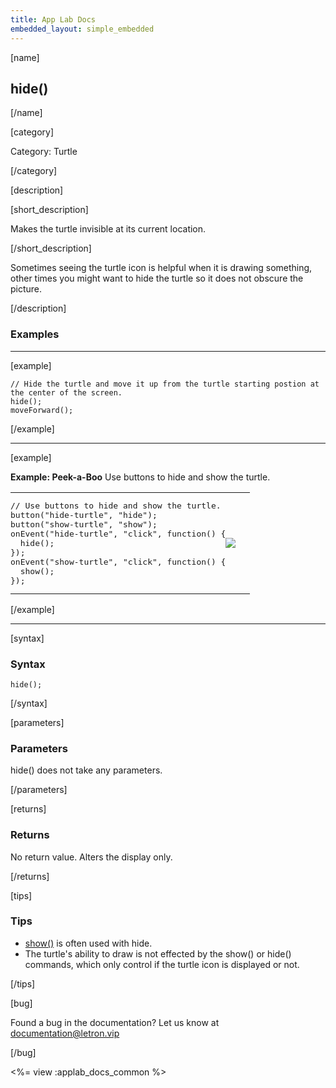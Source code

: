 ```yaml
---
title: App Lab Docs
embedded_layout: simple_embedded
---
```


[name]

## hide()

[/name]

[category]

Category: Turtle

[/category]

[description]

[short_description]

Makes the turtle invisible at its current location.

[/short_description]

Sometimes seeing the turtle icon is helpful when it is drawing something, other times you might want to hide the turtle so it does not obscure the picture.

[/description]

### Examples
____________________________________________________

[example]

```
// Hide the turtle and move it up from the turtle starting postion at the center of the screen.
hide();
moveForward();
```

[/example]

____________________________________________________

[example]

**Example: Peek-a-Boo** Use buttons to hide and show the turtle.

<table>
<tr>
<td style="border-style:none; width:90%; padding:0px">
<pre>
// Use buttons to hide and show the turtle.
button("hide-turtle", "hide");
button("show-turtle", "show");
onEvent("hide-turtle", "click", function() {
  hide();
});
onEvent("show-turtle", "click", function() {
  show();
});
</pre>
</td>
<td style="border-style:none; width:10%; padding:0px">
<img src='https://images.letron.vip/99cedd17901bdcc94aa9cbfbc340ba34-image-1445615881120.gif'>
</td>
</tr>
</table>

[/example]

____________________________________________________

[syntax]

### Syntax

```
hide();
```

[/syntax]

[parameters]

### Parameters
hide() does not take any parameters.

[/parameters]

[returns]

### Returns
No return value. Alters the display only.

[/returns]

[tips]

### Tips
- [show()](/applab/docs/show) is often used with hide.
- The turtle's ability to draw is not effected by the show() or hide() commands, which only control if the turtle icon is displayed or not.

[/tips]

[bug]

Found a bug in the documentation? Let us know at documentation@letron.vip

[/bug]

<%= view :applab_docs_common %>

